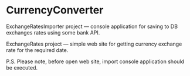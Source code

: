 # CurrencyConverter

ExchangeRatesImporter project — console application for saving to DB exchanges rates using some bank API.

ExchangeRates project — simple web site for getting сurrency exchange rate for the required date.


P.S. Please note, before open web site, import console application should be executed.
